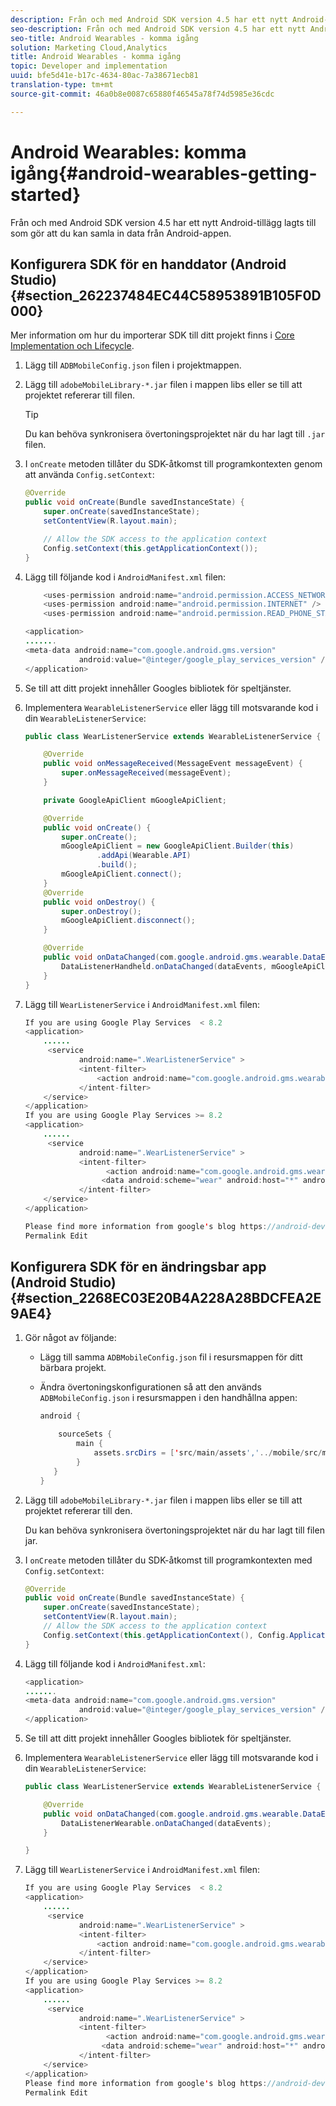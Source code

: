 ```yaml
---
description: Från och med Android SDK version 4.5 har ett nytt Android-tillägg lagts till som gör att du kan samla in data från Android-appen.
seo-description: Från och med Android SDK version 4.5 har ett nytt Android-tillägg lagts till som gör att du kan samla in data från Android-appen.
seo-title: Android Wearables - komma igång
solution: Marketing Cloud,Analytics
title: Android Wearables - komma igång
topic: Developer and implementation
uuid: bfe5d41e-b17c-4634-80ac-7a38671ecb81
translation-type: tm+mt
source-git-commit: 46a0b8e0087c65880f46545a78f74d5985e36cdc

---
```



# Android Wearables: komma igång{#android-wearables-getting-started}

Från och med Android SDK version 4.5 har ett nytt Android-tillägg lagts till som gör att du kan samla in data från Android-appen.

## Konfigurera SDK för en handdator (Android Studio) {#section_262237484EC44C58953891B105F0D000}

Mer information om hur du importerar SDK till ditt projekt finns i [Core Implementation och Lifecycle](/help/android/getting-started/dev-qs.md).

1. Lägg till `ADBMobileConfig.json` filen i projektmappen.
1. Lägg till `adobeMobileLibrary-*.jar` filen i mappen libs eller se till att projektet refererar till filen.

   >[!TIP]
   >
   >Du kan behöva synkronisera övertoningsprojektet när du har lagt till `.jar` filen.

1. I `onCreate` metoden tillåter du SDK-åtkomst till programkontexten genom att använda `Config.setContext`:

   ```java
   @Override 
   public void onCreate(Bundle savedInstanceState) { 
       super.onCreate(savedInstanceState); 
       setContentView(R.layout.main); 
   
       // Allow the SDK access to the application context 
       Config.setContext(this.getApplicationContext()); 
   }
   ```

1. Lägg till följande kod i `AndroidManifest.xml` filen:

   ```java
       <uses-permission android:name="android.permission.ACCESS_NETWORK_STATE" /> 
       <uses-permission android:name="android.permission.INTERNET" /> 
       <uses-permission android:name="android.permission.READ_PHONE_STATE" /> 
   
   <application> 
   ....... 
   <meta-data android:name="com.google.android.gms.version" 
               android:value="@integer/google_play_services_version" /> 
   </application>
   ```

1. Se till att ditt projekt innehåller Googles bibliotek för speltjänster.
1. Implementera `WearableListenerService` eller lägg till motsvarande kod i din `WearableListenerService`:

   ```java
   public class WearListenerService extends WearableListenerService { 
   
       @Override 
       public void onMessageReceived(MessageEvent messageEvent) { 
           super.onMessageReceived(messageEvent); 
       } 
   
       private GoogleApiClient mGoogleApiClient; 
   
       @Override 
       public void onCreate() { 
           super.onCreate(); 
           mGoogleApiClient = new GoogleApiClient.Builder(this) 
                   .addApi(Wearable.API) 
                   .build(); 
           mGoogleApiClient.connect(); 
       } 
       @Override 
       public void onDestroy() { 
           super.onDestroy(); 
           mGoogleApiClient.disconnect(); 
       } 
   
       @Override 
       public void onDataChanged(com.google.android.gms.wearable.DataEventBuffer dataEvents) { 
           DataListenerHandheld.onDataChanged(dataEvents, mGoogleApiClient, this); 
       } 
   }
   ```

1. Lägg till `WearListenerService` i `AndroidManifest.xml` filen:

   ```java
   If you are using Google Play Services  < 8.2 
   <application> 
       ...... 
        <service 
               android:name=".WearListenerService" > 
               <intent-filter> 
                   <action android:name="com.google.android.gms.wearable.BIND_LISTENER" /> 
               </intent-filter> 
       </service> 
   </application> 
   If you are using Google Play Services >= 8.2 
   <application> 
       ...... 
        <service 
               android:name=".WearListenerService" > 
               <intent-filter> 
                     <action android:name="com.google.android.gms.wearable.DATA_CHANGED" /> 
                    <data android:scheme="wear" android:host="*" android:pathPrefix="/abdmobile" /> 
               </intent-filter> 
       </service> 
   </application> 
   
   Please find more information from google's blog https://android-developers.googleblog.com/2016/04/deprecation-of-bindlistener.html. 
   Permalink Edit
   ```

## Konfigurera SDK för en ändringsbar app (Android Studio) {#section_2268EC03E20B4A228A28BDCFEA2E9AE4}

1. Gör något av följande:

   * Lägg till samma `ADBMobileConfig.json` fil i resursmappen för ditt bärbara projekt.
   * Ändra övertoningskonfigurationen så att den används `ADBMobileConfig.json` i resursmappen i den handhållna appen:

      ```java
      android { 
      
          sourceSets { 
              main { 
                  assets.srcDirs = ['src/main/assets','../mobile/src/main/assets'] 
              } 
         } 
      }
      ```

1. Lägg till `adobeMobileLibrary-*.jar` filen i mappen libs eller se till att projektet refererar till den.

   Du kan behöva synkronisera övertoningsprojektet när du har lagt till filen jar.

1. I `onCreate` metoden tillåter du SDK-åtkomst till programkontexten med `Config.setContext`:

   ```java
   @Override 
   public void onCreate(Bundle savedInstanceState) { 
       super.onCreate(savedInstanceState); 
       setContentView(R.layout.main);      
       // Allow the SDK access to the application context 
       Config.setContext(this.getApplicationContext(), Config.ApplicationType.APPLICATION_TYPE_WEARABLE); 
   }
   ```

1. Lägg till följande kod i `AndroidManifest.xml`:

   ```java
   <application> 
   ....... 
   <meta-data android:name="com.google.android.gms.version" 
               android:value="@integer/google_play_services_version" /> 
   </application>
   ```

1. Se till att ditt projekt innehåller Googles bibliotek för speltjänster.
1. Implementera `WearableListenerService` eller lägg till motsvarande kod i din `WearableListenerService`:

   ```java
   public class WearListenerService extends WearableListenerService { 
   
       @Override 
       public void onDataChanged(com.google.android.gms.wearable.DataEventBuffer dataEvents) { 
           DataListenerWearable.onDataChanged(dataEvents); 
       } 
   
   }
   ```

1. Lägg till `WearListenerService` i `AndroidManifest.xml` filen:

   ```java
   If you are using Google Play Services  < 8.2 
   <application> 
       ...... 
        <service 
               android:name=".WearListenerService" > 
               <intent-filter> 
                   <action android:name="com.google.android.gms.wearable.BIND_LISTENER" /> 
               </intent-filter> 
       </service> 
   </application> 
   If you are using Google Play Services >= 8.2 
   <application> 
       ...... 
        <service 
               android:name=".WearListenerService" > 
               <intent-filter> 
                     <action android:name="com.google.android.gms.wearable.DATA_CHANGED" /> 
                    <data android:scheme="wear" android:host="*" android:pathPrefix="/abdmobile" /> 
               </intent-filter> 
       </service> 
   </application> 
   Please find more information from google's blog https://android-developers.googleblog.com/2016/04/deprecation-of-bindlistener.html. 
   Permalink Edit
   ```

